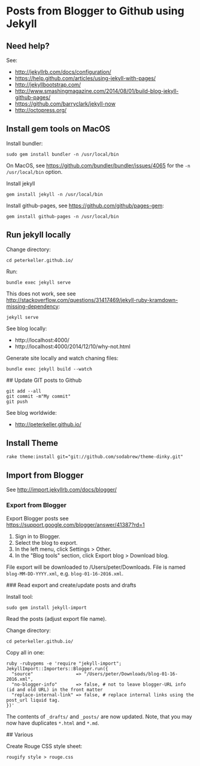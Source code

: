 # Posts from Blogger to Github using Jekyll

## Need help? 

See:

 - http://jekyllrb.com/docs/configuration/
 - https://help.github.com/articles/using-jekyll-with-pages/
 - http://jekyllbootstrap.com/
 - http://www.smashingmagazine.com/2014/08/01/build-blog-jekyll-github-pages/
 - https://github.com/barryclark/jekyll-now
 - http://octopress.org/


## Install gem tools on MacOS

Install bundler:

    sudo gem install bundler -n /usr/local/bin
 
On MacOS, see https://github.com/bundler/bundler/issues/4065 for 
the `-n /usr/local/bin` option.
    
Install jekyll

    gem install jekyll -n /usr/local/bin

Install github-pages, see https://github.com/github/pages-gem:

    gem install github-pages -n /usr/local/bin

## Run jekyll locally

Change directory:

    cd peterkeller.github.io/
    
Run:

    bundle exec jekyll serve

This does not work, see  see http://stackoverflow.com/questions/31417469/jekyll-ruby-kramdown-missing-dependency:

    jekyll serve

See blog locally:

 - http://localhost:4000/
 - http://localhost:4000/2014/12/10/why-not.html

Generate site locally and watch chaning files:

    bundle exec jekyll build --watch


## Update GIT posts to Github

    git add --all
    git commit -m"My commit"
    git push

See blog worldwide:

 - http://peterkeller.github.io/


## Install Theme

    rake theme:install git="git://github.com/sodabrew/theme-dinky.git"


## Import from Blogger 

See http://import.jekyllrb.com/docs/blogger/


### Export from Blogger

Export Blogger posts see https://support.google.com/blogger/answer/41387?rd=1

 1. Sign in to Blogger.
 2. Select the blog to export.
 3. In the left menu, click Settings > Other.
 4. In the "Blog tools" section, click Export blog > Download blog.

File export will be downloaded to /Users/peter/Downloads. File is
named `blog-MM-DD-YYYY.xml`, e.g. `blog-01-16-2016.xml`.

### Read export and create/update posts and drafts

Install tool:

    sudo gem install jekyll-import

Read the posts (adjust export file name). 

Change directory:

    cd peterkeller.github.io/

Copy all in one:

    ruby -rubygems -e 'require "jekyll-import";   
    JekyllImport::Importers::Blogger.run({
      "source"                => "/Users/peter/Downloads/blog-01-16-2016.xml",
      "no-blogger-info"       => false, # not to leave blogger-URL info (id and old URL) in the front matter
      "replace-internal-link" => false, # replace internal links using the post_url liquid tag.
    })'

The contents of `_drafts/` and `_posts/` are now updated. Note,
that you may now have duplicates `*.html` and `*.md`. 

## Various

Create Rouge CSS style sheet:

    rougify style > rouge.css
